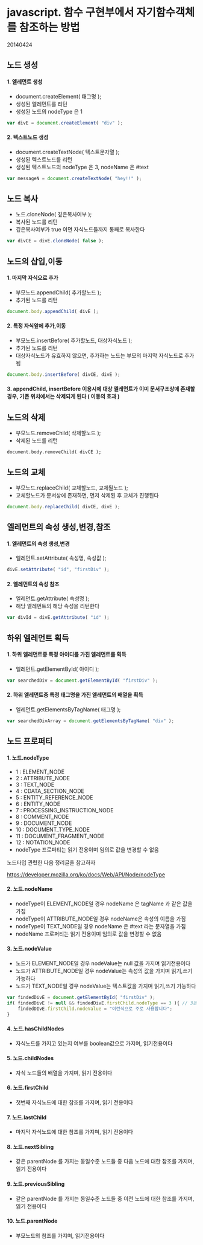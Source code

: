 # javascript. 함수 구현부에서 자기함수객체를 참조하는 방법

20140424



## 노드 생성



#### 1. 엘레먼트 생성

- document.createElement( 태그명 );
- 생성된 엘레먼트를 리턴
- 생성된 노드의 nodeType 은 1

```javascript
var divE = document.createElement( "div" );
```



#### 2. 텍스트노드 생성

- document.createTextNode( 텍스트문자열 );
- 생성된 텍스트노드를 리턴
- 생성된 텍스트노드의 nodeType 은 3, nodeName 은 #text

```javascript
var messageN = document.createTextNode( "hey!!" );
```

 

## 노드 복사

- 노드.cloneNode( 깊은복사여부 );
- 복사된 노드를 리턴
- 깊은복사여부가 true 이면 자식노드들까지 통째로 복사한다

```javascript
var divCE = divE.cloneNode( false );
```



## 노드의 삽입,이동



#### 1. 마지막 자식으로 추가

- 부모노드.appendChild( 추가할노드 );
- 추가된 노드를 리턴

```javascript
document.body.appendChild( divE ); 
```



#### 2. 특정 자식앞에 추가,이동

- 부모노드.insertBefore( 추가할노드, 대상자식노드 );
- 추가된 노드를 리턴
- 대상자식노드가 유효하지 않으면, 추가하는 노드는 부모의 마지막 자식노드로 추가됨

```javascript
document.body.insertBefore( divCE, divE );
```



#### 3. appendChild, insertBefore 이용시에 대상 엘레먼트가 이미 문서구조상에 존재할 경우, 기존 위치에서는 삭제되게 된다 ( 이동의 효과 )



## 노드의 삭제

- 부모노드.removeChild( 삭제할노드 );
- 삭제된 노드를 리턴

```
document.body.removeChild( divCE );
```



## 노드의 교체

- 부모노드.replaceChild( 교체할노드, 교체될노드 );
- 교체할노드가 문서상에 존재하면, 먼저 삭제된 후 교체가 진행된다

```javascript
document.body.replaceChild( divCE, divE );
```



## 엘레먼트의 속성 생성,변경,참조



#### 1. 엘레먼트의 속성 생성,변경

- 엘레먼트.setAttribute( 속성명, 속성값 );

```javascript
divE.setAttribute( "id", "firstDiv" );
```



#### 2. 엘레먼트의 속성 참조

- 엘레먼트.getAttribute( 속성명 );
- 해당 엘레먼트의 해당 속성을 리턴한다

```javascript
var divId = divE.getAttribute( "id" );
```



## 하위 엘레먼트 획득



#### 1. 하위 엘레먼트중 특정 아이디를 가진 엘레먼트를 획득

- 엘레먼트.getElementById( 아이디 );

```javascript
var searchedDiv = document.getElementById( "firstDiv" );
```



#### 2. 하위 엘레먼트중 특정 태그명을 가진 엘레먼트의 배열을 획득

- 엘레먼트.getElementsByTagName( 태그명 );

```javascript
var searchedDivArray = document.getElementsByTagName( "div" );
```



## 노드 프로퍼티



#### 1. 노드.nodeType

- 1 : ELEMENT_NODE
- 2 : ATTRIBUTE_NODE
- 3 : TEXT_NODE
- 4 : CDATA_SECTION_NODE
- 5 : ENTITY_REFERENCE_NODE
- 6 : ENTITY_NODE
- 7 : PROCESSING_INSTRUCTION_NODE
- 8 : COMMENT_NODE
- 9 : DOCUMENT_NODE
- 10 : DOCUMENT_TYPE_NODE
- 11 : DOCUMENT_FRAGMENT_NODE
- 12 : NOTATION_NODE
- nodeType 프로퍼티는 읽기 전용이며 임의로 값을 변경할 수 없음

노드타입 관련한 다음 정리글을 참고하자

<https://developer.mozilla.org/ko/docs/Web/API/Node/nodeType>



#### 2. 노드.nodeName

- nodeType이 ELEMENT_NODE일 경우 nodeName 은 tagName 과 같은 값을 가짐
- nodeType이 ATTRIBUTE_NODE일 경우 nodeName은 속성의 이름을 가짐
- nodeType이 TEXT_NODE일 경우 nodeName 은 #text 라는 문자열을 가짐
- nodeName 프로퍼티는 읽기 전용이며 임의로 값을 변경할 수 없음



#### 3. 노드.nodeValue

- 노드가 ELEMENT_NODE일 경우 nodeValue는 null 값을 가지며 읽기전용이다
- 노드가 ATTRIBUTE_NODE일 경우 nodeValue는 속성의 값을 가지며 읽기,쓰기 가능하다
- 노드가 TEXT_NODE일 경우 nodeValue는 텍스트값을 가지며 읽기,쓰기 가능하다

```javascript
var findedDivE = document.getElementById( "firstDiv" );
if( findedDivE != null && findedDivE.firstChild.nodeType == 3 ){ // 3은 TEXT_NODE임
    findedDIvE.firstChild.nodeValue = "이런식으로 주로 사용합니다";
}
```



#### 4. 노드.hasChildNodes

- 자식노드를 가지고 있는지 여부를 boolean값으로 가지며, 읽기전용이다



#### 5. 노드.childNodes

- 자식 노드들의 배열을 가지며, 읽기 전용이다



#### 6. 노드.firstChild

- 첫번째 자식노드에 대한 참조를 가지며, 읽기 전용이다



#### 7. 노드.lastChild

- 마지막 자식노드에 대한 참조를 가지며, 읽기 전용이다



#### 8. 노드.nextSibling

- 같은 parentNode 를 가지는 동일수준 노드들 중 다음 노드에 대한 참조를 가지며, 읽기 전용이다



#### 9. 노드.previousSibling

- 같은 parentNode 를 가지는 동일수준 노드들 중 이전 노드에 대한 참조를 가지며, 읽기 전용이다



#### 10. 노드.parentNode

- 부모노드의 참조를 가지며, 읽기전용이다

